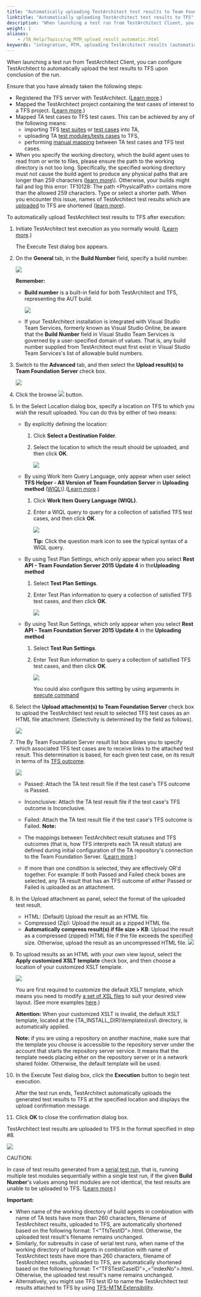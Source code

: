 ```yaml
--- 
title: "Automatically uploading TestArchitect test results to Team Foundation Server"
linktitle: "Automatically uploading TestArchitect test results to TFS"
description: "When launching a test run from TestArchitect Client, you can configure TestArchitect to automatically upload the test results to TFS upon conclusion of the run."
weight: 1
aliases: 
    - /TA_Help/Topics/ug_MTM_upload_result_automatic.html
keywords: "integration, MTM, uploading TestArchitect results (automatic), uploading TestArchitect results (automatic), Microsoft Test Manager"
---
```


When launching a test run from TestArchitect Client, you can configure TestArchitect to automatically upload the test results to TFS upon conclusion of the run.

Ensure that you have already taken the following steps:

-   Registered the TFS server with TestArchitect. \([Learn more](/TA_Help/Topics/Integration_MTM_connecting_TFS.html).\)
-   Mapped the TestArchitect project containing the test cases of interest to a TFS project. \([Learn more](/TA_Help/Topics/Integration_MTM_map_proj.html).\)
-   Mapped TA test cases to TFS test cases. This can be achieved by any of the following means:
    -   importing TFS [test suites](/TA_Help/Topics/ug_MTM_import_TS.html) or [test cases](/TA_Help/Topics/ug_MTM_import_TC.html) into TA,
    -   uploading TA [test modules/tests cases](/TA_Help/Topics/ug_upload_TAtest_MTM.html) to TFS,
    -   performing [manual mapping](/TA_Help/Topics/Integration_MTM_mapping_TA_MTM_IDs.html) between TA test cases and TFS test cases.
-   When you specify the working directory, which the build agent uses to read from or write to files, please ensure the path to the working directory is not too long. Specifically, the specified working directory must not cause the build agent to produce any physical paths that are longer than 259 characters \([learn more](https://msdn.microsoft.com/en-us/library/bb399135(v=vs.120).aspx#work_dir)\). Otherwise, your builds might fail and log this error: TF10128: The path <PhysicalPath\> contains more than the allowed 259 characters. Type or select a shorter path. When you encounter this issue, names of TestArchitect test results which are [uploaded](/TA_Help/Topics/ug_MTM_upload_result.html) to TFS are shortened \([learn more](/TA_Help/Topics/ug_MTM_upload_result_automatic.html#note.truncated_uploaded_TA_results)\).

To automatically upload TestArchitect test results to TFS after execution:

1.  Initiate TestArchitect test execution as you normally would. \([Learn more](/TA_Help/Topics/Test_exec_test_execution.html).\)

    The Execute Test dialog box appears.

2.  On the **General** tab, in the **Build Number** field, specify a build number.

    ![](/images/TA_Help/Images/ug_MTM_build_number.png)

    **Remember:**

    -   **Build number** is a built-in field for both TestArchitect and TFS, representing the AUT build.

        ![](/images/TA_Help/Images/ug_MTM_build_number_test_run.png)

    -   If your TestArchitect installation is integrated with Visual Studio Team Services, formerly known as Visual Studio Online, be aware that the **Build Number** field in Visual Studio Team Services is governed by a user-specified domain of values. That is, any build number supplied from TestArchitect must first exist in Visual Studio Team Services's list of allowable build numbers.
3.  Switch to the **Advanced** tab, and then select the **Upload result\(s\) to Team Foundation Server** check box.

    ![](/images/TA_Help/Images/ug_MTM_upload_results_auto.png)

4.  Click the browse ![](/images/TA_Help/Images/btn.browse-ellipsis.02.png) button.

5.  In the Select Location dialog box, specify a location on TFS to which you wish the result uploaded. You can do this by either of two means:

    -   By explicitly defining the location:
        1.  Click **Select a Destination Folder**.
        2.  Select the location to which the result should be uploaded, and then click **OK**.

            ![](/images/TA_Help/Images/ug_MTM_Select_Location_dlg.png)

    -   By using Work Item Query Language, only appear when user select **TFS Helper - All Version of Team Foundation Server** in **Uploading method** \([WIQL](https://msdn.microsoft.com/en-us/library/bb130306(v=vs.90).aspx)\).\([Learn more](/TA_Help/Topics/ug_MTM_WIQL_reference.html).\)
        1.  Click **Work Item Query Language \(WIQL\)**.
        2.  Enter a WIQL query to query for a collection of satisfied TFS test cases, and then click **OK**.

            ![](/images/TA_Help/Images/WIQL_command_2.png)

            **Tip:** Click the question mark icon to see the typical syntax of a WIQL query.

    -   By using Test Plan Settings, which only appear when you select **Rest API - Team Foundation Server 2015 Update 4** in the**Uploading method**
        1.  Select **Test Plan Settings**.
        2.  Enter Test Plan information to query a collection of satisfied TFS test cases, and then click **OK**.

            ![](/images/TA_Help/Images/TFS_upload_tst.png)

    -   By using Test Run Settings, which only appear when you select **Rest API - Team Foundation Server 2015 Update 4** in the **Uploading method**
        1.  Select **Test Run Settings**.
        2.  Enter Test Run information to query a collection of satisfied TFS test cases, and then click **OK**.

            ![](/images/TA_Help/Images/TFS_upload_rst.png)

            You could also configure this setting by using arguments in [execute command](/TA_Help/Topics/TA_command_line_execute.html#)

6.  Select the **Upload attachment\(s\) to Team Foundation Server** check box to upload the TestArchitect test result to selected TFS test cases as an HTML file attachment. \(Selectivity is determined by the field as follows\).

    ![](/images/TA_Help/Images/ug_MTM_upload_results_automatic_attachment.png)

7.  The By Team Foundation Server result list box allows you to specify which associated TFS test cases are to receive links to the attached test result. This determination is based, for each given test case, on its result in terms of its [TFS outcome](/TA_Help/Topics/Integration_MTM_connecting_TFS.html#choice_xrl_w5x_xs).

    ![](/images/TA_Help/Images/ug_MTM_upload_results_automatic_MTM_result_types.png)

    -   Passed: Attach the TA test result file if the test case's TFS outcome is Passed.
    -   Inconclusive: Attach the TA test result file if the test case's TFS outcome is Inconclusive.
    -   Failed: Attach the TA test result file if the test case's TFS outcome is Failed.
    **Note:**

    -   The mappings between TestArchitect result statuses and TFS outcomes \(that is, how TFS interprets each TA result status\) are defined during initial configuration of the TA repository's connection to the Team Foundation Server. \([Learn more](/TA_Help/Topics/Integration_MTM_connecting_TFS.html#choice_xrl_w5x_xs).\)
    -   If more than one condition is selected, they are effectively OR'd together. For example: If both Passed and Failed check boxes are selected, any TA result that has an TFS outcome of *either* Passed or Failed is uploaded as an attachment.
8.  In the Upload attachment as panel, select the format of the uploaded test result.

    -   HTML: \(Default\) Upload the result as an HTML file.
    -   Compressed \(Zip\): Upload the result as a zipped HTML file.
    -   **Automatically compress result\(s\) if file size \> KB**: Upload the result as a compressed \(zipped\) HTML file if the file exceeds the specified size. Otherwise, upload the result as an uncompressed HTML file.
    ![](/images/TA_Help/Images/ug_MTM_upload_results_automatic_attachment_type.png)

9.  To upload results as an HTML with your own view layout, select the **Apply customized XSLT template** check box, and then choose a location of your customized XSLT template.

    ![](/images/TA_Help/Images/ug_MTM_upload_results_HTML_layout.png)

    You are first required to customize the default XSLT template, which means you need to modify [a set of XSL files](/TA_Help/Topics/ug_customizing_XML_report.html) to suit your desired view layout. \(See more examples [here](/TA_Help/Topics/ug_customizing_XML_report.html).\)

    **Attention:** When your customized XSLT is invalid, the default XSLT template, located at the \{TA\_INSTALL\_DIR\}\\templates\\xsl\\ directory, is automatically applied.

    **Note:** if you are using a repository on another machine, make sure that the template you choose is accessible to the repository server under the account that starts the repository server service. It means that the template needs placing either on the repository server or in a network shared folder. Otherwise, the default template will be used.

10. In the Execute Test dialog box, click the **Execution** button to begin test execution.

    After the test run ends, TestArchitect automatically uploads the generated test results to TFS at the specified location and displays the upload confirmation message.

11. Click **OK** to close the confirmation dialog box.


TestArchitect test results are uploaded to TFS in the format specified in step \#8.

![](/images/TA_Help/Images/ug_MTM_uploaded_results.png)

CAUTION:

In case of test results generated from a [serial test run](/TA_Help/Topics/Test_exec_multiple_TM.html), that is, running multiple test modules sequentially within a single test run, if the given **Build Number**'s values among test modules are not identical, the test results are unable to be uploaded to TFS. \([Learn more](/TA_FAQ/Topics/faq.shoot.TFS_mismatched_build_number_values.html).\)

**Important:**

-   When name of the working directory of build agents in combination with name of TA tests have more than 260 characters, filename of TestArchitect results, uploaded to TFS, are automatically shortened based on the following format: T<"TfsTestID"\>.html. Otherwise, the uploaded test result's filename remains unchanged.
-   Similarly, for subresults in case of serial test runs, when name of the working directory of build agents in combination with name of TestArchitect tests have more than 260 characters, filename of TestArchitect results, uploaded to TFS, are automatically shortened based on the following format: T<"TFSTestCaseID"\>\_<"indexNo"\>.html. Otherwise, the uploaded test result's name remains unchanged.
-   Alternatively, you might use TFS test ID to name the TestArchitect test results attached to TFS by using [TFS-MTM Extensibility](/TA_Help/Topics/ug_MTM_Extensibility.html).



